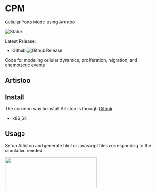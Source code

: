 # CPM
Cellular Potts Model using Artistoo

![Status](https://img.shields.io/badge/status-alpha-red)

Latest Release:
* Github:![Github Release](https://img.shields.io/badge/release-v1-blue)

Code for modeling cellular dynamics, proliferation, migration, and chemotactic events.

## Artistoo


## Install

The common way to install Artistoo is through
[Github](https://artistoo.net/manual/getting-started.html)
* x86_64

## Usage

Setup Artistoo and generate html or javascript files corresponding to the simulation needed.

<img src="https://github.com/hasanwraeth/CPM/blob/main/Sim1.html" width="300" height="100">
